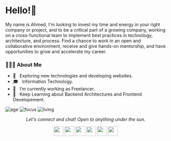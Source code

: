 
# Hello!:wave:

My name is Ahmed, I'm looking to invest my time and energy in your right company or project, and to be a critical part of a growing company, working on a cross-functional team to implement best practices in technology, architecture, and process.
Find a chance to work in an open and collaborative environment, receive and give hands-on mentorship, and have opportunities to grow and accelerate my career.


<div align="left"> 
  <h3> 👨🏻‍💻 About Me </h3>

  - 🤔 &nbsp; Exploring new technologies and developing websites.
  - 🎓 &nbsp; Information Technology.
  - 💼 &nbsp; I’m currently working as Freelancer.
  - 🌱 &nbsp; Keep Learning about Backend Architectures and Frontend Developement. 
</div> 

![age](https://img.shields.io/badge/age-25-blue)
![focus](https://img.shields.io/badge/focus-Frontend-brightgreen)
![living](https://img.shields.io/badge/living-Palestine-3c9)

<p align="center">
  <i>Let's connect and chat! Open to anything under the sun.</i>

  <p align="center">
    <a href="https://twitter.com/AhmedAlalmi95" alt="Twitter"><img src="https://github.com/nitish-awasthi/nitish-awasthi/blob/master/twitter.png" height="30" width="30"></a>     
    <a href="https://www.linkedin.com/in/ahmed-el-almi-b16916117/" alt="Linkedin"><img src="https://github.com/nitish-awasthi/nitish-awasthi/blob/master/174857.png" height="30" width="30"></a>
  <a href="https://www.facebook.com/profile.php?id=100002448153167" alt="Facebook"><img src="https://github.com/nitish-awasthi/nitish-awasthi/blob/master/1024px-Facebook_Logo_(2019).png" height="30" width="30"></a>
  <a href="https://www.instagram.com/ahmed_almi" alt="Facebook"><img src="https://github.com/nitish-awasthi/nitish-awasthi/blob/master/instagram-logo-png-transparent-background-hd-3.png" height="30" width="30"></a>
  <a href="https://dev.to/ahmedalalmi" alt="dev.to"><img src="https://github.com/nitish-awasthi/nitish-awasthi/blob/master/download.png" height="30" width="30"></a>
    <a href="mailto:ahmedalmi95@gmail.com" alt="Contact me"><img src="https://github.com/nitish-awasthi/nitish-awasthi/blob/master/gmail-512.webp" height="30" width="30"></a>
  </p>
